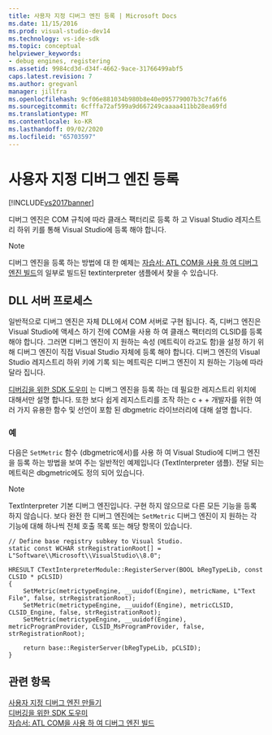 ```yaml
---
title: 사용자 지정 디버그 엔진 등록 | Microsoft Docs
ms.date: 11/15/2016
ms.prod: visual-studio-dev14
ms.technology: vs-ide-sdk
ms.topic: conceptual
helpviewer_keywords:
- debug engines, registering
ms.assetid: 9984cd3d-d34f-4662-9ace-31766499abf5
caps.latest.revision: 7
ms.author: gregvanl
manager: jillfra
ms.openlocfilehash: 9cf06e881034b980b8e40e095779007b3c7fa6f6
ms.sourcegitcommit: 6cfffa72af599a9d667249caaaa411bb28ea69fd
ms.translationtype: MT
ms.contentlocale: ko-KR
ms.lasthandoff: 09/02/2020
ms.locfileid: "65703597"
---
```

# <a name="registering-a-custom-debug-engine"></a>사용자 지정 디버그 엔진 등록
[!INCLUDE[vs2017banner](../../includes/vs2017banner.md)]

디버그 엔진은 COM 규칙에 따라 클래스 팩터리로 등록 하 고 Visual Studio 레지스트리 하위 키를 통해 Visual Studio에 등록 해야 합니다.  
  
> [!NOTE]
> 디버그 엔진을 등록 하는 방법에 대 한 예제는 [자습서: ATL COM을 사용 하 여 디버그 엔진 빌드](https://msdn.microsoft.com/9097b71e-1fe7-48f7-bc00-009e25940c24)의 일부로 빌드된 textinterpreter 샘플에서 찾을 수 있습니다.  
  
## <a name="dll-server-process"></a>DLL 서버 프로세스  
 일반적으로 디버그 엔진은 자체 DLL에서 COM 서버로 구현 됩니다. 즉, 디버그 엔진은 Visual Studio에 액세스 하기 전에 COM을 사용 하 여 클래스 팩터리의 CLSID를 등록 해야 합니다. 그러면 디버그 엔진이 지 원하는 속성 (메트릭이 라고도 함)을 설정 하기 위해 디버그 엔진이 직접 Visual Studio 자체에 등록 해야 합니다. 디버그 엔진의 Visual Studio 레지스트리 하위 키에 기록 되는 메트릭은 디버그 엔진이 지 원하는 기능에 따라 달라 집니다.  
  
 [디버깅을 위한 SDK 도우미](../../extensibility/debugger/reference/sdk-helpers-for-debugging.md) 는 디버그 엔진을 등록 하는 데 필요한 레지스트리 위치에 대해서만 설명 합니다. 또한 보다 쉽게 레지스트리를 조작 하는 c + + 개발자를 위한 여러 가지 유용한 함수 및 선언이 포함 된 dbgmetric 라이브러리에 대해 설명 합니다.  
  
### <a name="example"></a>예  
 다음은 `SetMetric` 함수 (dbgmetric에서)를 사용 하 여 Visual Studio에 디버그 엔진을 등록 하는 방법을 보여 주는 일반적인 예제입니다 (TextInterpreter 샘플). 전달 되는 메트릭은 dbgmetric에도 정의 되어 있습니다.  
  
> [!NOTE]
> TextInterpreter 기본 디버그 엔진입니다. 구현 하지 않으므로 다른 모든 기능을 등록 하지 않습니다. 보다 완전 한 디버그 엔진에는 `SetMetric` 디버그 엔진이 지 원하는 각 기능에 대해 하나씩 전체 호출 목록 또는 해당 항목이 있습니다.  
  
```  
// Define base registry subkey to Visual Studio.  
static const WCHAR strRegistrationRoot[] = L"Software\\Microsoft\\VisualStudio\\8.0";  
  
HRESULT CTextInterpreterModule::RegisterServer(BOOL bRegTypeLib, const CLSID * pCLSID)  
{  
    SetMetric(metrictypeEngine, __uuidof(Engine), metricName, L"Text File", false, strRegistrationRoot);  
    SetMetric(metrictypeEngine, __uuidof(Engine), metricCLSID, CLSID_Engine, false, strRegistrationRoot);  
    SetMetric(metrictypeEngine, __uuidof(Engine), metricProgramProvider, CLSID_MsProgramProvider, false, strRegistrationRoot);  
  
    return base::RegisterServer(bRegTypeLib, pCLSID);  
}  
```  
  
## <a name="see-also"></a>관련 항목  
 [사용자 지정 디버그 엔진 만들기](../../extensibility/debugger/creating-a-custom-debug-engine.md)   
 [디버깅을 위한 SDK 도우미](../../extensibility/debugger/reference/sdk-helpers-for-debugging.md)   
 [자습서: ATL COM을 사용 하 여 디버그 엔진 빌드](https://msdn.microsoft.com/9097b71e-1fe7-48f7-bc00-009e25940c24)
